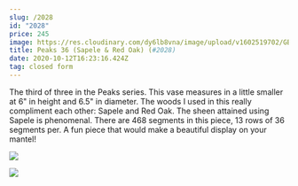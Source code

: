 ```yaml
---
slug: /2028
id: "2028"
price: 245
image: https://res.cloudinary.com/dy6lb8vna/image/upload/v1602519702/GB%20Bowlworks%20Gallery/2028a.jpg
title: Peaks 36 (Sapele & Red Oak) (#2028)
date: 2020-10-12T16:23:16.424Z
tag: closed form
---
```

The third of three in the Peaks series.  This vase measures in a little smaller at 6" in height and 6.5" in diameter.  The woods I used in this really compliment each other: Sapele and Red Oak.  The sheen attained using Sapele is phenomenal.  There are 468 segments in this piece, 13 rows of 36 segments per.  A fun piece that would make a beautiful display on your mantel!

![](https://res.cloudinary.com/dy6lb8vna/image/upload/v1602519636/GB%20Bowlworks%20Gallery/IMG_9122.png)

![](https://res.cloudinary.com/dy6lb8vna/image/upload/v1602519735/GB%20Bowlworks%20Gallery/2028b.jpg)